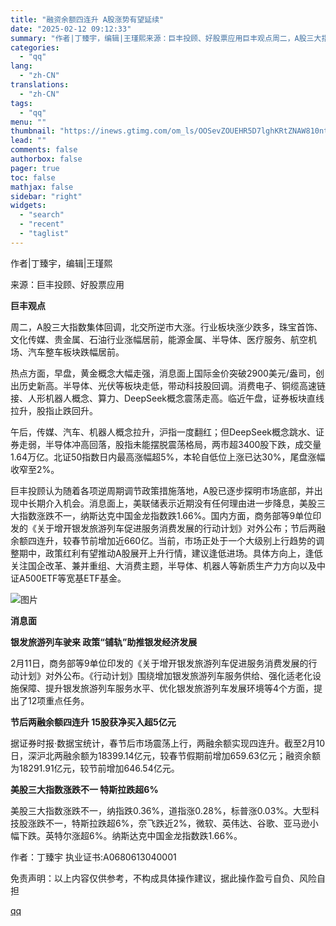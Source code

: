 ```yaml
---
title: "融资余额四连升 A股涨势有望延续"
date: "2025-02-12 09:12:33"
summary: "作者|丁臻宇，编辑|王瑾熙来源：巨丰投顾、好股票应用巨丰观点周二，A股三大指数集体回调，北交所逆市大..."
categories:
  - "qq"
lang:
  - "zh-CN"
translations:
  - "zh-CN"
tags:
  - "qq"
menu: ""
thumbnail: "https://inews.gtimg.com/om_ls/OOSevZOUEHR5D7lghKRtZNAW810ntE-JO5fxQ5dehGSY4AA_640360/0"
lead: ""
comments: false
authorbox: false
pager: true
toc: false
mathjax: false
sidebar: "right"
widgets:
  - "search"
  - "recent"
  - "taglist"
---
```


作者|丁臻宇，编辑|王瑾熙

来源：巨丰投顾、好股票应用

**巨丰观点**

周二，A股三大指数集体回调，北交所逆市大涨。行业板块涨少跌多，珠宝首饰、文化传媒、贵金属、石油行业涨幅居前，能源金属、半导体、医疗服务、航空机场、汽车整车板块跌幅居前。

热点方面，早盘，黄金概念大幅走强，消息面上国际金价突破2900美元/盎司，创出历史新高。半导体、光伏等板块走低，带动科技股回调。消费电子、铜缆高速链接、人形机器人概念、算力、DeepSeek概念震荡走高。临近午盘，证券板块直线拉升，股指止跌回升。

午后，传媒、汽车、机器人概念拉升，沪指一度翻红；但DeepSeek概念跳水、证券走弱，半导体冲高回落，股指未能摆脱震荡格局，两市超3400股下跌，成交量1.64万亿。北证50指数日内最高涨幅超5%，本轮自低位上涨已达30%，尾盘涨幅收窄至2%。

巨丰投顾认为随着各项逆周期调节政策措施落地，A股已逐步探明市场底部，并出现中长期介入机会。消息面上，美联储表示近期没有任何理由进一步降息，美股三大指数涨跌不一，纳斯达克中国金龙指数跌1.66%。国内方面，商务部等9单位印发的《关于增开银发旅游列车促进服务消费发展的行动计划》对外公布；节后两融余额四连升，较春节前增加近660亿。当前，市场正处于一个大级别上行趋势的调整期中，政策红利有望推动A股展开上升行情，建议逢低进场。具体方向上，逢低关注国企改革、兼并重组、大消费主题，半导体、机器人等新质生产力方向以及中证A500ETF等宽基ETF基金。

![图片](https://inews.gtimg.com/om_bt/OcatDYoCofH6dVntp2gcfkkKuTKg-CDSfhf4t2CbMA92YAA/641)

**消息面**

**银发旅游列车驶来 政策“铺轨”助推银发经济发展**

2月11日，商务部等9单位印发的《关于增开银发旅游列车促进服务消费发展的行动计划》对外公布。《行动计划》围绕增加银发旅游列车服务供给、强化适老化设施保障、提升银发旅游列车服务水平、优化银发旅游列车发展环境等4个方面，提出了12项重点任务。

**节后两融余额四连升 15股获净买入超5亿元**

据证券时报·数据宝统计，春节后市场震荡上行，两融余额实现四连升。截至2月10日，深沪北两融余额为18399.14亿元，较春节假期前增加659.63亿元；融资余额为18291.91亿元，较节前增加646.54亿元。

**美股三大指数涨跌不一 特斯拉跌超6%**

美股三大指数涨跌不一，纳指跌0.36%，道指涨0.28%，标普涨0.03%。大型科技股涨跌不一，特斯拉跌超6%，奈飞跌近2%，微软、英伟达、谷歌、亚马逊小幅下跌。英特尔涨超6%。纳斯达克中国金龙指数跌1.66%。

作者：丁臻宇 执业证书:A0680613040001

免责声明：以上内容仅供参考，不构成具体操作建议，据此操作盈亏自负、风险自担

[qq](https://new.qq.com/rain/a/20250212A01Z6J00)
